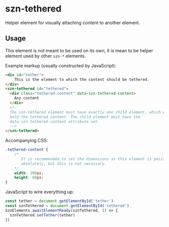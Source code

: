 # szn-tethered

Helper element for visually attaching content to another element. 

## Usage

This element is not meant to be used on its own, it is mean to be helper
element used by other `szn-*` elements.

Example markup (usually constructed by JavaScript):

```html
<div id="tether">
    This is the element to which the content should be tethered.
</div>
<szn-tethered id="tethered">
  <div class="tethered-content" data-szn-tethered-content>
    Any content
  </div>
  <!--
  The szn-tethered element must have exactly one child element, which will
  hold the tethered content. The child element must have the
  data-szn-tethered-content attribute set.
  -->
</szn-tethered>
```

Accompanying CSS:

```css
.tethered-content {
    /*
       It is recommended to set the dimensions as this element is positioned
       absolutely, but this is not necessary.
    */
    width: 200px;
    height: 60px;
}
```

JavaScript to wire everything up:

```javascript
const tether = document.getElementById('tether')
const sznTethered = document.getElementById('tethered')
SznElements.awaitElementReady(sznTethered, () => {
  sznTethered.setTether(tether)
})
```
